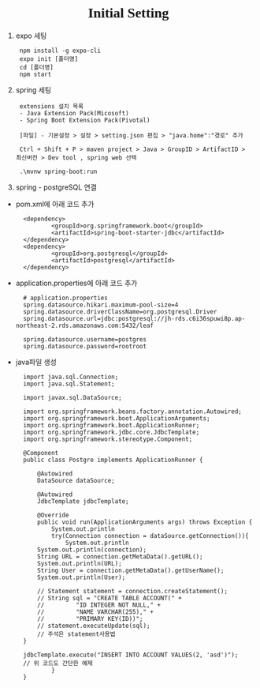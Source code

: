 <p><h1 align="center" style="font-family: Georgia, 'Times New Roman', serif">Initial Setting</h1></p>

1. expo 세팅

        npm install -g expo-cli
        expo init [폴더명]
        cd [폴더명]
        npm start

2. spring 세팅

        extensions 설치 목록
        - Java Extension Pack(Micosoft)
        - Spring Boot Extension Pack(Pivotal)

        [파일] - 기본설정 > 설정 > setting.json 편집 > "java.home":"경로" 추가

        Ctrl + Shift + P > maven project > Java > GroupID > ArtifactID > 최신버전 > Dev tool , spring web 선택
        
        .\mvnw spring-boot:run
        

3. spring - postgreSQL 연결

- pom.xml에 아래 코드 추가
        
        <dependency>
                <groupId>org.springframework.boot</groupId>
                <artifactId>spring-boot-starter-jdbc</artifactId>
        </dependency>
        <dependency>
                <groupId>org.postgresql</groupId>
                <artifactId>postgresql</artifactId>
        </dependency>

- application.properties에 아래 코드 추가

     
        # application.properties
        spring.datasource.hikari.maximum-pool-size=4
        spring.datasource.driverClassName=org.postgresql.Driver
        spring.datasource.url=jdbc:postgresql://jh-rds.c6i36spuwi8p.ap-northeast-2.rds.amazonaws.com:5432/leaf

        spring.datasource.username=postgres
        spring.datasource.password=rootroot
   
- java파일 생성

        import java.sql.Connection;
        import java.sql.Statement;

        import javax.sql.DataSource;

        import org.springframework.beans.factory.annotation.Autowired;
        import org.springframework.boot.ApplicationArguments;
        import org.springframework.boot.ApplicationRunner;
        import org.springframework.jdbc.core.JdbcTemplate;
        import org.springframework.stereotype.Component;

        @Component
        public class Postgre implements ApplicationRunner {

            @Autowired
            DataSource dataSource;

            @Autowired
            JdbcTemplate jdbcTemplate;

            @Override
            public void run(ApplicationArguments args) throws Exception {
                System.out.println
                try(Connection connection = dataSource.getConnection()){
                    System.out.println
            System.out.println(connection);
            String URL = connection.getMetaData().getURL();
            System.out.println(URL);
            String User = connection.getMetaData().getUserName();
            System.out.println(User);

            // Statement statement = connection.createStatement();
            // String sql = "CREATE TABLE ACCOUNT(" +
            //         "ID INTEGER NOT NULL," +
            //         "NAME VARCHAR(255)," +
            //         "PRIMARY KEY(ID))";
            // statement.executeUpdate(sql);
            // 주석은 statement사용법
        }

        jdbcTemplate.execute("INSERT INTO ACCOUNT VALUES(2, 'asd')");
        // 위 코드도 간단한 예제
                }
        }

                


<!--
1. centos 초기 세팅
    - expo 설치    

            yum update -y
            curl -sL https://rpm.nodesource.com/setup_10.x | bash -
            sudo yum clean all && sudo yum makecache fast
            sudo yum install -y gcc-c++ make
            sudo yum install -y nodejs
            npm install -g expo-cli
            expo init [폴더명]
            cd [폴더명]
            npm start
-->